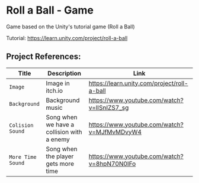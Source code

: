 # Roll a Ball - Game

Game based on the Unity's tutorial game (Roll a Ball)

Tutorial: https://learn.unity.com/project/roll-a-ball

## Project References:


| Title | Description | Link |
| ----- | ----------- | ---- |
| `Image` | Image in itch.io | https://learn.unity.com/project/roll-a-ball
| `Background` | Background music | https://www.youtube.com/watch?v=lISnIZS7_sg
| `Colision Sound` | Song when we have a collision with a enemy | https://www.youtube.com/watch?v=MJfMvMDvyW4
| `More Time Sound` | Song when the player gets more time | https://www.youtube.com/watch?v=8hpN70N0IFo



